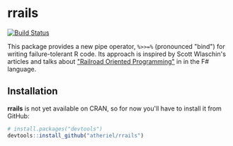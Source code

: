 <!-- README.md is generated from README.Rmd. Please edit that file. -->

# rrails

[![Build Status](https://travis-ci.org/atheriel/rrails.svg?branch=master)](https://travis-ci.org/atheriel/rrails)

This package provides a new pipe operator, `%>>=%` (pronounced "bind") for
writing failure-tolerant R code. Its approach is inspired by Scott Wlaschin's
articles and talks about ["Railroad Oriented Programming"](https://fsharpforfunandprofit.com/rop/) in
in the F# language.

## Installation

**rrails** is not yet available on CRAN, so for now you'll have to install it
from GitHub:


```r
# install.packages("devtools")
devtools::install_github("atheriel/rrails")
```
